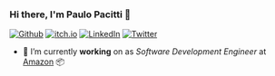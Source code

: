 ### Hi there, I'm Paulo Pacitti :wave:
<p>
<a href="https://github.com/paulopacitti" target="_blank"><img alt="Github" src="https://img.shields.io/badge/GitHub-black.svg?&style=for-the-badge&logo=Github&logoColor=white" /></a>
<a href="https://paulopacitti.itch.io/" target="_blank"><img alt="itch.io" src="https://img.shields.io/badge/itchio-black?style=for-the-badge&logo=itch.io" /></a>
<a href="https://www.linkedin.com/in/paulopacitti" target="_blank"><img alt="LinkedIn" src="https://img.shields.io/badge/linkedin-black.svg?&style=for-the-badge&logo=linkedin&logoColor=white" /></a>
<a href="https://twitter.com/paulopacitti" target="_blank"><img alt="Twitter" src="https://img.shields.io/badge/twitter-black.svg?&style=for-the-badge&logo=twitter&logoColor=white" /></a>
</p>

- 🔭 I’m currently **working** on as _Software Development Engineer_ at [Amazon](https://www.aboutamazon.com/) 📦
